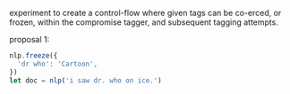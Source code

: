 experiment to create a control-flow where given tags can be co-erced, or frozen, within the compromise tagger, and subsequent tagging attempts.

proposal 1:

```js
nlp.freeze({
  'dr who': 'Cartoon',
})
let doc = nlp('i saw dr. who on ice.')
```
